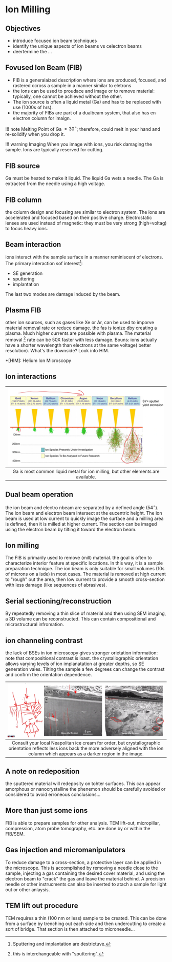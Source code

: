 <!-- 20220921T13:11 -->
# Ion Milling

## Objectives
- introduce focused ion beam techniques
- identify the unique aspects of ion beams vs celectron beams
- deertermine the ...

## Fovused Ion Beam (FIB)
- FIB is a generalaized description where ions are produced, focused, and rastered ocross a sample in a manner similar to eletrons
- the ions can be used to proudace and image or to remove material: typically, one cannot be achieved without the other.
- The ion source is often a liquid metal (Ga) and has to be replaced with use (1000s of hrs).
- the majority of FIBs are part of a dualbeam system, that also has en electron column for imaign.

!!! note Melting Point of Ga
    $\approx 30^{\circ}$; therefore, could melt in your hand and re-solidify when you drop it.

!!! warning Imaging
    When you image with ions, you risk damaging the sample.
    Ions are typically reserved for cutting.

## FIB source
Ga must be heated to make it liquid.
The liquid Ga wets a needle.
The Ga is extracted from the needle using a high voltage.

## FIB column
the column design and focusing are similar to electron system.
The ions are accelerated and focused based on their positive charge.
Electrostatic lenses are used instead of magnetic: they must be very strong (high=voltag) to focus heavy ions.

## Beam interaction
ions interact with the sample surface in a manner reminiscent of electrons.
The primary interaction sof interest[^1]:
- SE generation
- sputtering
- implantation

The last two modes are damage induced by the beam.

[^1]: Sputtering and implantation are destrictuve.

## Plasma FIB
other ion sources, such as gases like Xe or Ar, can be used to imporve material removal rate or reduce damage.
the fas is ionize dby creating a plasma.
Much higher currents are possible with plasma.
The material removal [^2] rate can be 50X faster with less damage.
Bouns: ions actually have a shorter wavelength than electrons at the same voltage( better resolution).
What's the downside?
Look into HIM.

[^2]: this is interchangeable with "sputtering".

*[HIM]: Helium Ion Microscopy

## Ion interactions
| ![](../../../attachments/ion-milling/ion_interactions_chart_220921_173451_EST.png) |
|:--:|
| Ga is most common liquid metal for ion milling, but other elements are available. |

## Dual beam operation
the ion beam and electro nbeam are separated by a defined angle ($54^{\circ}$).
The ion beam and electron beam intersect at the eucentric height.
The ion beam is used at low current to quickly image the surface and a milling area is defined, then it is milled at higher current.
The section can be imaged using the electron beam by tilting it toward the electron beam.

## Ion milling
The FIB is primarily used to remove (mill) material.
the goal is often to characterize interior feature at specific locations.
In this way, it is a sample preparation technique.
The ion beam is only suitable for small volumes (10s of microns on a isde) in most cases.
The material is removed at high current to "rough" out the area, then low current to provide a smooth cross-section with less damage (like sequences of abrasives).

## Serial sectioning/reconstruction
By repeatedly removing a thin slice of material and then using SEM imaging, a 3D volume can be reconstructed.
This can contain compositional and microstructural infromation.

## ion channeling contrast
the lack of BSEs in ion microscopy gives stronger orietation information: note that compositional contrast is loast.
the crystallographic orientation allows varying levels of ion implanatation at greater depths, so SE generation vaies.
Tilting the sample a few degrees can change the contrast and confirm the orientation dependence.

| ![](../../../attachments/ion-milling/ion_channeling_contrast_220921_174710_EST.png) |
|:--:|
| Consult your local Neapolitan ice cream for order, but crystallographic orientation reflects less ions back the more adversely aligned with the ion column which appears as a darker region in the image. |

## A note on redeposition
the sputtered material will redeposity on tohter surfaces.
This can appear amorphous or nanocrystalline
the phenemon should be carefully avoided or considered to avoid erroneous conclusions...

## More than just some ions
FIB is able to prepare samples for other analysis.
TEM lift-out, micropillar, compression, atom probe tomography, etc. are done by or within the FIB/SEM.

## Gas injection and micromanipulators
To reduce damage to a cross-section, a protective layer can be applied in the microscope.
This is accomplished by removing a needle close to the sample, injecting a gas containing the desired cover material, and using the electron beam to "crack" the gas and leave the material behind.
A precision needle or other instrucments can also be inserted to atach a sample for light out or other anlaysis.

## TEM lift out procedure
TEM requires a thin (100 nm or less) sample to be created.
This can be done from a surface by trenching out each side and then undercutting to create a sort of bridge.
That section is then attached to microneedle...

